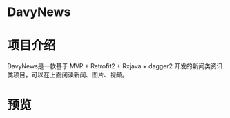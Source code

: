# DavyNews

# 项目介绍
DavyNews是一款基于 MVP + Retrofit2 + Rxjava + dagger2 开发的新闻类资讯类项目，可以在上面阅读新闻、图片、视频。

# 预览



